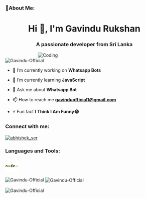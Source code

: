 ### 💫About Me:

<!--
**Gavindu-Official/Gavindu-Official** is a ✨ _special_ ✨ repository because its `README.md` (this file) appears on your GitHub profile.

Here are some ideas to get you started:

- 🔭 I’m currently working on ...**Whatsapp Bots**
- 🌱 I’m currently learning ...**JavaScript**
- 💬 Ask me about ...**Whatsapp Bot**
- 📫 How to reach me: ...**gavinduofficial1@gmail.com
- ⚡ Fun fact: ...**I Think I Am Funny**
-->
<h1 align="center">Hi 👋, I'm Gavindu Rukshan</h1>
<h3 align="center">A passionate developer from Sri Lanka</h3>
<img align="right" alt="Coding" width="400" src="https://i.imgur.com/JeOaL3l.jpg">

<p align="left"> <img src="https://komarev.com/ghpvc/?username=Gavindu-Official&label=Profile%20views&color=0e75b6&style=flat" alt="Gavindu-Official" /> </p>

- 🔭 I’m currently working on **Whatsapp Bots**

- 🌱 I’m currently learning **JavaScript**

- 💬 Ask me about **Whatsapp Bot**

- 📫 How to reach me **gavinduofficial1@gmail.com**

- ⚡ Fun fact **I Think I Am Funny😂**

<h3 align="left">Connect with me:</h3>
<p align="left">
<a href="https://wa.me/94740538046" target="blank"><img align="center" src="https://www.citypng.com/public/uploads/preview/-416010329907nkigt074x.png" alt="abhishek_ser" height="30" width="40" /></a>

<h3 align="left">Languages and Tools:</h3>
<p align="left"> <a href="https://nodejs.org" target="_blank" rel="noreferrer"> <img src="https://raw.githubusercontent.com/devicons/devicon/master/icons/nodejs/nodejs-original-wordmark.svg" alt="nodejs" width="40" height="40"/> </a> </p>

<p><img align="left" src="https://github-readme-stats.vercel.app/api/top-langs?username=Gavindu-Official&show_icons=true&locale=en&layout=compact" alt="Gavindu-Official" /></p>

<p>&nbsp;<img align="center" src="https://github-readme-stats.vercel.app/api?username=Gavindu-Official&show_icons=true&locale=en" alt="Gavindu-Official" /></p>

<p><img align="center" src="https://github-readme-streak-stats.herokuapp.com/?user=Gavindu-Official&" alt="Gavindu-Official" /></p>
